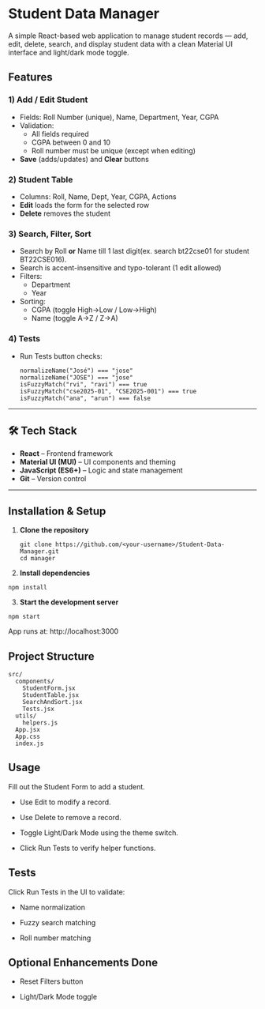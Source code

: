#  Student Data Manager

A simple React-based web application to manage student records — add, edit, delete, search, and display student data with a clean Material UI interface and light/dark mode toggle.

## Features

### 1) Add / Edit Student
- Fields: Roll Number (unique), Name, Department, Year, CGPA
- Validation:
  - All fields required
  - CGPA between 0 and 10
  - Roll number must be unique (except when editing)
- **Save** (adds/updates) and **Clear** buttons

### 2) Student Table
- Columns: Roll, Name, Dept, Year, CGPA, Actions
- **Edit** loads the form for the selected row
- **Delete** removes the student

### 3) Search, Filter, Sort
- Search by Roll **or** Name till 1 last digit(ex. search bt22cse01 for student BT22CSE016).
- Search is accent-insensitive and typo-tolerant (1 edit allowed)
- Filters:
  - Department
  - Year
- Sorting:
  - CGPA (toggle High→Low / Low→High)
  - Name (toggle A→Z / Z→A)

### 4) Tests
- Run Tests button checks:
  ```
  normalizeName("José") === "jose"
  normalizeName("JOSE") === "jose"
  isFuzzyMatch("rvi", "ravi") === true
  isFuzzyMatch("cse2025-01", "CSE2025-001") === true
  isFuzzyMatch("ana", "arun") === false
---

## 🛠️ Tech Stack

- **React** – Frontend framework
- **Material UI (MUI)** – UI components and theming
- **JavaScript (ES6+)** – Logic and state management
- **Git** – Version control

---

##  Installation & Setup

1. **Clone the repository**
   ```
   git clone https://github.com/<your-username>/Student-Data-Manager.git
   cd manager
   ```
2. **Install dependencies**
  ```
  npm install
  ```
3. **Start the development server**
  ```
  npm start
  ```
App runs at: http://localhost:3000

## Project Structure
```
src/
  components/
    StudentForm.jsx
    StudentTable.jsx
    SearchAndSort.jsx
    Tests.jsx
  utils/
    helpers.js
  App.jsx
  App.css
  index.js
```
##  Usage
Fill out the Student Form to add a student.

- Use Edit to modify a record.

- Use Delete to remove a record.

- Toggle Light/Dark Mode using the theme switch.

- Click Run Tests to verify helper functions.

##  Tests
Click Run Tests in the UI to validate:

- Name normalization

- Fuzzy search matching

- Roll number matching
  
## Optional Enhancements Done

- Reset Filters button

- Light/Dark Mode toggle
